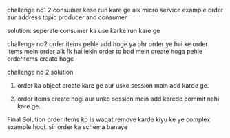 challenge no1 
2 consumer kese run kare  ge aik micro service example order aur address topic producer and consumer 

solution:
    seperate consumer ka use karke run kare ge



challenge no2 
order items pehle add hoge ya phr order 
ye hai ke order items mein order aik fk hai lekin order to bad mein create hoga pehle orderitems create hoge 

challenge no 2 solution 

1. order ka object create kare ge aur usko session main add karde ge.

2. order items create hogi aur unko session mein add karede commit nahi kare ge. 




Final Solution
order items ko is waqat remove karde kiyu ke ye complex example hogi.
sir order ka schema banaye 